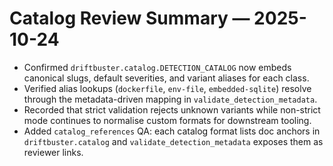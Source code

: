 # Catalog Review Summary — 2025-10-24

- Confirmed `driftbuster.catalog.DETECTION_CATALOG` now embeds canonical slugs, default severities, and variant aliases for each class.
- Verified alias lookups (`dockerfile`, `env-file`, `embedded-sqlite`) resolve through the metadata-driven mapping in `validate_detection_metadata`.
- Recorded that strict validation rejects unknown variants while non-strict mode continues to normalise custom formats for downstream tooling.
- Added `catalog_references` QA: each catalog format lists doc anchors in `driftbuster.catalog` and `validate_detection_metadata` exposes them as reviewer links.
